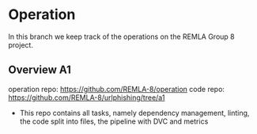 # Operation

In this branch we keep track of the operations on the REMLA Group 8 project.

## Overview A1

operation repo: https://github.com/REMLA-8/operation
code repo: https://github.com/REMLA-8/urlphishing/tree/a1
- This repo contains all tasks, namely dependency management, linting, the code split into files, the pipeline with DVC and metrics
